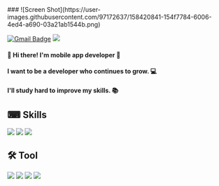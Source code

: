 
<div align:center>
### ![Screen Shot](https://user-images.githubusercontent.com/97172637/158420841-154f7784-6006-4ed4-a690-03a21ab1544b.png)

</div>




[![Gmail Badge](https://img.shields.io/badge/Gmail-D14836?style=flat&logo=Gmail&logoColor=white)](mailto:ghksrb1226@gmail.com)
<a href=https://kyuu.tistory.com target="_blank"><img src="https://img.shields.io/badge/Blog-09B3AF?style=flat&logo=Storyblok&logoColor=000000"/></a>

#### 👋 Hi there! I'm mobile app developer  🚀
#### I want to be a developer who continues to grow. 💻
#### I'll study hard to improve my skills. 📚



  
  

## ⌨ Skills
  
  

<div align:left>
  <img src="https://img.shields.io/badge/iOS-000000?style=flat&logo=iOS&logoColor=white"/> 
<img src="https://img.shields.io/badge/Swift-F05138?style=flat&logo=Swift&logoColor=white"/>
<img src="https://img.shields.io/badge/html-E34F26?style=flat&logo-badge&logo=html5&logoColor=white">

</div>


## 🛠 Tool

<div align:left>
<img src="https://img.shields.io/badge/Xcode-147EFB?style=flat&logo=Xcode&logoColor=ffffff"/> 
<img src="https://img.shields.io/badge/Git-F05032?style=flat&logo=Git&logoColor=ffffff"/> 
<img src="https://img.shields.io/badge/Notion-ffffff?style=flat&logo=Notion&logoColor=333333"/>
  <img src="https://img.shields.io/badge/github-181717?style=flat&logo-badge&logo=github&logoColor=white">
</div>


<!--
**hwankyuu/hwankyuu** is a ✨ _special_ ✨ repository because its `README.md` (this file) appears on your GitHub profile.


Here are some ideas to get you started:

- 🔭 I’m currently working on ...
- 🌱 I’m currently learning ...
- 👯 I’m looking to collaborate on ...
- 🤔 I’m looking for help with ...
- 💬 Ask me about ...
- 📫 How to reach me: ...
- 😄 Pronouns: ...
- ⚡ Fun fact: ...
-->

